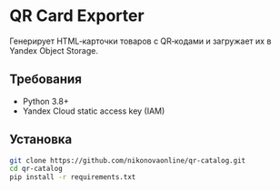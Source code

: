 # QR Card Exporter

Генерирует HTML‑карточки товаров с QR‑кодами и загружает их в Yandex Object Storage.

## Требования
- Python 3.8+
- Yandex Cloud static access key (IAM)

## Установка
```bash
git clone https://github.com/nikonovaonline/qr-catalog.git
cd qr-catalog
pip install -r requirements.txt